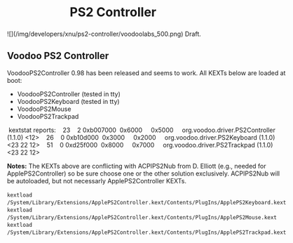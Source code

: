 PS2 Controller
==============
<div style="display:inline;float:right;margin-top:5px;margin-right:10px;margin-bottom:5px;margin-left:10px">
![](/img/developers/xnu/ps2-controller/voodoolabs_500.png)
Draft.

Voodoo PS2 Controller
---------------------
VoodooPS2Controller 0.98 has been released and seems to work.
All KEXTs below are loaded at boot:
-   VoodooPS2Controller (tested in tty)
-   VoodooPS2Keyboard (tested in tty)
-   VoodooPS2Mouse
-   VoodooPS2Trackpad

 kextstat reports:
   23    2 0xb007000  0x6000     0x5000     org.voodoo.driver.PS2Controller (1.1.0) <12>
   26    0 0xb10d000  0x3000     0x2000     org.voodoo.driver.PS2Keyboard (1.1.0) <23 22 12>
   51    0 0xd25f000  0x8000     0x7000     org.voodoo.driver.PS2Trackpad (1.1.0) <23 22 12>

__Notes:__ The KEXTs above are conflicting with ACPIPS2Nub from D. Elliott (e.g., needed for ApplePS2Controller) so be sure choose one or the other solution exclusively. ACPIPS2Nub will be autoloaded, but not necessarly ApplePS2Controller KEXTs.



`kextload /System/Library/Extensions/ApplePS2Controller.kext/Contents/PlugIns/ApplePS2Keyboard.kext`
`kextload /System/Library/Extensions/ApplePS2Controller.kext/Contents/PlugIns/ApplePS2Mouse.kext`
`kextload /System/Library/Extensions/ApplePS2Controller.kext/Contents/PlugIns/ApplePS2Trackpad.kext`



